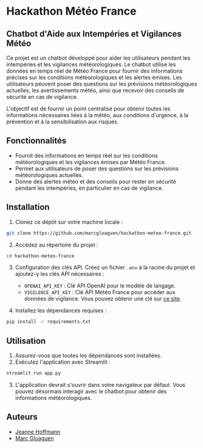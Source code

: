 # Hackathon Météo France

## Chatbot d'Aide aux Intempéries et Vigilances Météo

Ce projet est un chatbot développé pour aider les utilisateurs pendant les intempéries et les vigilances météorologiques. Le chatbot utilise les données en temps réel de Météo France pour fournir des informations précises sur les conditions météorologiques et les alertes émises. Les utilisateurs peuvent poser des questions sur les prévisions météorologiques actuelles, les avertissements météo, ainsi que recevoir des conseils de sécurité en cas de vigilance.

L'objectif est de fournir un point centralisé pour obtenir toutes les informations nécessaires liées à la météo, aux conditions d'urgence, à la prévention et à la sensibilisation aux risques.

## Fonctionnalités

- Fournit des informations en temps réel sur les conditions météorologiques et les vigilances émises par Météo France.
- Permet aux utilisateurs de poser des questions sur les prévisions météorologiques actuelles.
- Donne des alertes météo et des conseils pour rester en sécurité pendant les intempéries, en particulier en cas de vigilance.
## Installation

1. Clonez ce dépôt sur votre machine locale :

```bash
git clone https://github.com/marcgloaguen/hackathon-meteo-france.git
```
2. Accédez au répertoire du projet :
````bash la de
cd hackathon-meteo-france
````
3. Configuration des clés API. Créez un fichier `.env` à la racine du projet et ajoutez-y les clés API nécessaires :

   - `OPENAI_API_KEY` : Clé API OpenAI pour le modèle de langage.
   - `VIGILENCE_API_KEY` : Clé API Météo France pour accéder aux données de vigilance. Vous pouvez obtenir une clé sur [ce site](https://portail-api.meteofrance.fr/web/fr/api/DonneesPubliquesVigilance).

4. Installez les dépendances requises :
````bash
pip install -r requirements.txt
````
## Utilisation

1. Assurez-vous que toutes les dépendances sont installées.
2. Exécutez l'application avec Streamlit :
````bash
streamlit run app.py
````
3. L'application devrait s'ouvrir dans votre navigateur par défaut. Vous pouvez désormais interagir avec le chatbot pour obtenir des informations météorologiques.

## Auteurs

- [Jeanne Hoffmann](https://github.com/Jemaveh)
- [Marc Gloaguen](https://github.com/marcgloaguen)

